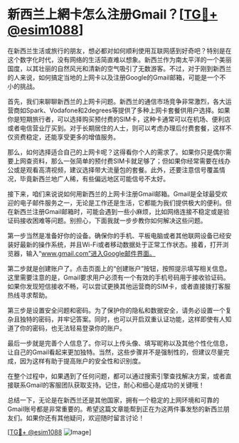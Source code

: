 # 新西兰上網卡怎么注册Gmail？[[TG💪+ @esim1088](https://t.me/s/esim1088)]

在新西兰生活或旅行的朋友，想必都对如何顺利使用互联网感到好奇吧？特别是在这个数字化时代，没有网络的生活简直难以想象。新西兰作为南太平洋的一个美丽国度，以其壮丽的自然风光和清新的空气吸引了无数游客。不过，对于刚到新西兰的人来说，如何搞定当地的上网卡以及注册Google的Gmail邮箱，可能是一个不小的挑战。

首先，我们来聊聊新西兰的上网卡问题。新西兰的通信市场竞争非常激烈，各大运营商如Spark、Vodafone和2degrees等提供了多种上网卡套餐供用户选择。如果你是短期旅行者，可以选择购买预付费的SIM卡，这种卡通常可以在机场、便利店或者电信营业厅买到。对于长期居住的人士，则可以考虑办理后付费套餐，这样不仅资费稳定，还能享受更多的增值服务。

那么，如何选择适合自己的上网卡呢？这得看你个人的需求了。如果你只是偶尔需要上网查资料，那么一张简单的预付费SIM卡就足够了；但如果你经常需要在线办公或是观看高清视频，建议选择带大流量包的套餐。此外，还要注意信号覆盖情况，毕竟新西兰地广人稀，有些偏远地区可能信号不太好。

接下来，咱们来说说如何用新西兰的上网卡注册Gmail邮箱。Gmail是全球最受欢迎的电子邮件服务之一，无论是工作还是生活，它都能为我们提供极大的便利。但在新西兰注册Gmail邮箱时，可能会遇到一些小麻烦，比如网络连接不稳定或是验证码接收困难等问题。别担心，下面我就一步步教你如何解决这些问题。

第一步当然是准备好你的设备。确保你的手机、平板电脑或者其他联网设备已经安装好最新的操作系统，并且Wi-Fi或者移动数据处于正常工作状态。接着，打开浏览器，输入“www.gmail.com”进入Google邮件界面。

第二步就是创建账户了。点击页面上的“创建账户”按钮，按照提示填写相关信息。这里需要注意的是，Gmail要求用户必须有一个有效的手机号码用于接收验证码。如果你发现短信接收不畅，可以尝试更换其他运营商的SIM卡，或者直接拨打客服热线寻求帮助。

第三步是设置安全问题和密码。为了保护你的隐私和数据安全，请务必设置一个复杂且独特的密码，并牢记答案。同时，也可以开启双重认证功能，这样即使有人知道了你的密码，也无法轻易登录你的账户。

最后一步就是完善个人信息了。你可以上传头像、填写昵称以及其他个性化信息，让自己的Gmail看起来更加独特。当然，这些步骤并不是强制性的，但建议尽量完成，因为这样有助于提高账户的安全性和识别度。

在整个过程中，如果遇到了任何问题，都可以通过搜索引擎查找解决方案，或者直接联系Gmail的客服团队获取支持。记住，耐心和细心是成功的关键哦！

总结一下，无论是在新西兰还是其他国家，拥有一个稳定的上网环境和可靠的Gmail账号都是非常重要的。希望这篇文章能帮到正在为这两件事发愁的新西兰朋友们。如果你还有其他疑问，欢迎随时留言讨论！

[[TG💪+ @esim1088](https://t.me/s/esim1088) ![Image](https://i.postimg.cc/4NQfJmqS/Snipaste-2025-05-13-00-14-12.png)]